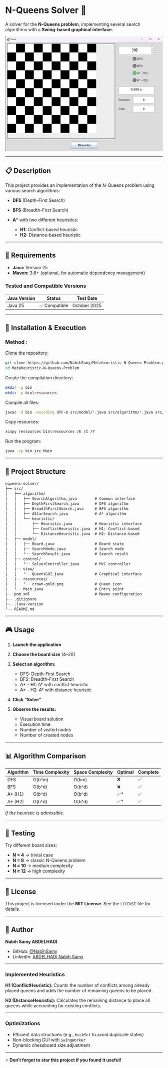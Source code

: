 # N-Queens Solver 👑

A solver for the **N-Queens problem**, implementing several search algorithms with a **Swing-based graphical interface**.

![Interface](docs/screenshot.png)

---

## 📋 Description

This project provides an implementation of the N-Queens problem using various search algorithms:

* **DFS** (Depth-First Search)
* **BFS** (Breadth-First Search)
* **A*** with two different heuristics:

  * **H1:** Conflict-based heuristic
  * **H2:** Distance-based heuristic

---

## 🔧 Requirements

* **Java:** Version 25
* **Maven:** 3.6+ (optional, for automatic dependency management)

### Tested and Compatible Versions

| Java Version | Status       | Test Date    |
| ------------ | ------------ | ------------ |
| Java 25      | ✅ Compatible | October 2025 |

---

## 🚀 Installation & Execution

### Method : 

Clone the repository:

```bash
git clone https://github.com/NabihSamy/Metaheuristic-N-Queens-Problem.git
cd Metaheuristic-N-Queens-Problem
```

Create the compilation directory:

```bash
mkdir -p bin
mkdir -p bin\ressources
```

Compile all files:

```bash
javac -d bin -encoding UTF-8 src/model/*.java src/algorithm/*.java src/algorithm/heuristic/*.java src/control/*.java src/view/*.java src/Main.java
```

Copy resources:

```bash
xcopy ressources bin\ressources /E /I /Y
```

Run the program:

```bash
java -cp bin src.Main
```

---

## 📁 Project Structure

```
nqueens-solver/
├── src/
│   ├── algorithm/
│   │   ├── SearchAlgorithm.java        # Common interface
│   │   ├── DepthFirstSearch.java       # DFS algorithm
│   │   ├── BreadthFirstSearch.java     # BFS algorithm
│   │   ├── AStarSearch.java            # A* algorithm
│   │   └── heuristic/
│   │       ├── Heuristic.java          # Heuristic interface
│   │       ├── ConflictHeuristic.java  # H1: Conflict-based
│   │       └── DistanceHeuristic.java  # H2: Distance-based
│   ├── model/
│   │   ├── Board.java                  # Board state
│   │   ├── SearchNode.java             # Search node
│   │   └── SearchResult.java           # Search result
│   ├── control/
│   │   └── SolverController.java       # MVC controller
│   ├── view/
│   │   └── QueensGUI.java              # Graphical interface
│   ├── ressources/
│   │   └── crown-gold.png              # Queen icon
│   └── Main.java                       # Entry point
├── pom.xml                             # Maven configuration
├── .gitignore
├── .java-version
└── README.md
```

---

## 🎮 Usage

1. **Launch the application**
2. **Choose the board size** (4–20)
3. **Select an algorithm:**

   * DFS: Depth-First Search
   * BFS: Breadth-First Search
   * A* – H1: A* with conflict heuristic
   * A* – H2: A* with distance heuristic
4. **Click “Solve”**
5. **Observe the results:**

   * Visual board solution
   * Execution time
   * Number of visited nodes
   * Number of created nodes

---

## 📊 Algorithm Comparison

| Algorithm | Time Complexity | Space Complexity | Optimal | Complete |
| --------- | --------------- | ---------------- | ------- | -------- |
| DFS       | O(b^m)          | O(bm)            | ❌       | ✅        |
| BFS       | O(b^d)          | O(b^d)           | ❌       | ✅        |
| A* (H1)   | O(b^d)          | O(b^d)           | ✅*      | ✅        |
| A* (H2)   | O(b^d)          | O(b^d)           | ✅*      | ✅        |

*If the heuristic is admissible.*

---

## 🧪 Testing

Try different board sizes:

* **N = 4** → trivial case
* **N = 8** → classic N-Queens problem
* **N = 10** → medium complexity
* **N ≥ 12** → high complexity

---


## 📝 License

This project is licensed under the **MIT License**.
See the `LICENSE` file for details.

---

## 👤 Author

**Nabih Samy ABDELHADI**

* GitHub: [@NabihSamy](https://github.com/NabihSamy)
* LinkedIn: [ABDELHADI Nabih Samy](https://www.linkedin.com/in/nabih-samy-abdelhadi-31538a243/)

---

### Implemented Heuristics

**H1 (ConflictHeuristic):**
Counts the number of conflicts among already placed queens and adds the number of remaining queens to be placed.

**H2 (DistanceHeuristic):**
Calculates the remaining distance to place all queens while accounting for existing conflicts.

---

### Optimizations

* Efficient data structures (e.g., `HashSet` to avoid duplicate states)
* Non-blocking GUI with `SwingWorker`
* Dynamic chessboard size adjustment

---

⭐ **Don’t forget to star this project if you found it useful!**

